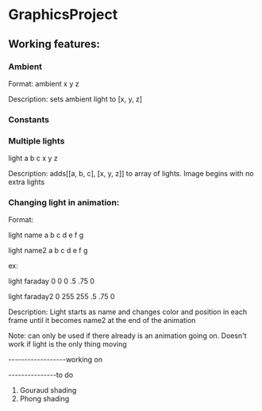 # GraphicsProject

## Working features:

### Ambient
Format: ambient x y z

Description: sets ambient light to [x, y, z]

### Constants

### Multiple lights
light a b c x y z 
 
Description: adds[[a, b, c], [x, y, z]] to array of lights. Image begins with no extra lights

### Changing light in animation:
Format:

light name a b c d e f g

light name2 a b c d e f g

ex:

light faraday 0 0 0 .5 .75 0

light faraday2 0 255 255 .5 .75 0

Description: Light starts as name and changes color and position in each frame until it becomes name2 at the end of the animation

Note: can only be used if there already is an animation going on. Doesn't work if light is the only thing moving

------------------working on

---------------to do

1. Gouraud shading
2. Phong shading

